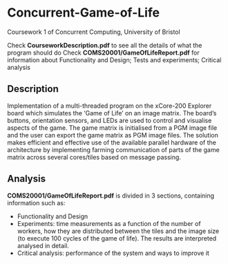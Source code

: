 # Concurrent-Game-of-Life
Coursework 1 of Concurrent Computing, University of Bristol

Check **CourseworkDescription.pdf** to see all the details of what the program should do
Check **COMS20001/GameOfLifeReport.pdf** for information about Functionality and Design; Tests and experiments; Critical analysis 

## Description


Implementation of a multi-threaded program on the xCore-200 Explorer board which simulates the ‘Game of Life’ on an image matrix. The board’s buttons, orientation sensors, and LEDs are used to control and
visualise aspects of the game. The game matrix is initialised
from a PGM image file and the user can export the
game matrix as PGM image files. The solution makes efficient
and effective use of the available parallel hardware of the
architecture by implementing farming
communication of parts of the game matrix across several
cores/tiles based on message passing.

## Analysis


**COMS20001/GameOfLifeReport.pdf** is divided in 3 sections, containing information such as: 

* Functionality and Design
* Experiments: time measurements as a function of the number of workers, how they are distributed between the tiles and the image size (to execute 100 cycles of the game of life). The results are interpreted analysed in detail.
* Critical analysis: performance of the system and ways to improve it
